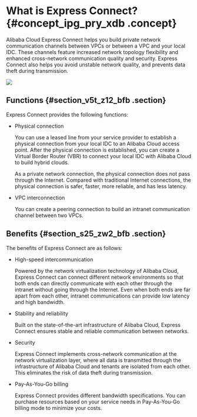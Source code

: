 # What is Express Connect? {#concept_ipg_pry_xdb .concept}

Alibaba Cloud Express Connect helps you build private network communication channels between VPCs or between a VPC and your local IDC. These channels feature increased network topology flexibility and enhanced cross-network communication quality and security. Express Connect also helps you avoid unstable network quality, and prevents data theft during transmission.

![](http://static-aliyun-doc.oss-cn-hangzhou.aliyuncs.com/assets/img/13811/15427263734200_en-US.jpg)

## Functions {#section_v5t_z12_bfb .section}

Express Connect provides the following functions:

-   Physical connection

    You can use a leased line from your service provider to establish a physical connection from your local IDC to an Alibaba Cloud access point. After the physical connection is established, you can create a Virtual Border Router \(VBR\) to connect your local IDC with Alibaba Cloud to build hybrid clouds.

    As a private network connection, the physical connection does not pass through the Internet. Compared with traditional Internet connections, the physical connection is safer, faster, more reliable, and has less latency.

-   VPC interconnection

    You can create a peering connection to build an intranet communication channel between two VPCs.


## Benefits {#section_s25_zw2_bfb .section}

The benefits of Express Connect are as follows:

-   High-speed intercommunication

    Powered by the network virtualization technology of Alibaba Cloud, Express Connect can connect different network environments so that both ends can directly communicate with each other through the intranet without going through the Internet. Even when both ends are far apart from each other, intranet communications can provide low latency and high bandwidth.

-   Stability and reliability

    Built on the state-of-the-art infrastructure of Alibaba Cloud, Express Connect ensures stable and reliable communication between networks.

-   Security

    Express Connect implements cross-network communication at the network virtualization layer, where all data is transmitted through the infrastructure of Alibaba Cloud and tenants are isolated from each other. This eliminates the risk of data theft during transmission.

-   Pay-As-You-Go billing

    Express Connect provides different bandwidth specifications. You can purchase resources based on your service needs in Pay-As-You-Go billing mode to minimize your costs.


